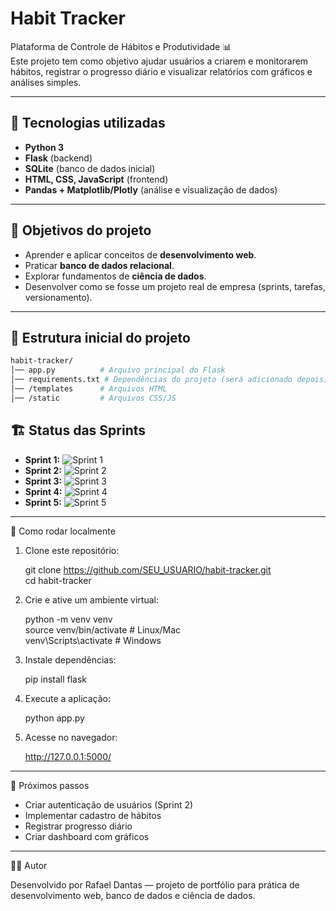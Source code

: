 # Habit Tracker

Plataforma de Controle de Hábitos e Produtividade 📊  
Este projeto tem como objetivo ajudar usuários a criarem e monitorarem hábitos, registrar o progresso diário e visualizar relatórios com gráficos e análises simples.  

---

## 🚀 Tecnologias utilizadas
- **Python 3**  
- **Flask** (backend)  
- **SQLite** (banco de dados inicial)  
- **HTML, CSS, JavaScript** (frontend)  
- **Pandas + Matplotlib/Plotly** (análise e visualização de dados)  

---

## 🎯 Objetivos do projeto
- Aprender e aplicar conceitos de **desenvolvimento web**.  
- Praticar **banco de dados relacional**.  
- Explorar fundamentos de **ciência de dados**.  
- Desenvolver como se fosse um projeto real de empresa (sprints, tarefas, versionamento).  

---

## 📂 Estrutura inicial do projeto
```bash
habit-tracker/
│── app.py          # Arquivo principal do Flask
│── requirements.txt # Dependências do projeto (será adicionado depois)
│── /templates      # Arquivos HTML
│── /static         # Arquivos CSS/JS
```

## 🏗 Status das Sprints

- **Sprint 1:** ![Sprint 1](https://img.shields.io/badge/Sprint%201-Em%20Andamento-yellow)
- **Sprint 2:** ![Sprint 2](https://img.shields.io/badge/Sprint%202-To%20Do-lightgrey)
- **Sprint 3:** ![Sprint 3](https://img.shields.io/badge/Sprint%203-To%20Do-lightgrey)
- **Sprint 4:** ![Sprint 4](https://img.shields.io/badge/Sprint%204-To%20Do-lightgrey)
- **Sprint 5:** ![Sprint 5](https://img.shields.io/badge/Sprint%205-To%20Do-lightgrey)


---

📝 Como rodar localmente

1. Clone este repositório:
   
   git clone https://github.com/SEU_USUARIO/habit-tracker.git <br>
   cd habit-tracker <br>

3. Crie e ative um ambiente virtual:

   python -m venv venv <br>
   source venv/bin/activate    # Linux/Mac <br>
   venv\Scripts\activate       # Windows<br>

3. Instale dependências:

   pip install flask

4. Execute a aplicação:

   python app.py

5. Acesse no navegador:

   http://127.0.0.1:5000/

---

📌 Próximos passos

- Criar autenticação de usuários (Sprint 2)
- Implementar cadastro de hábitos
- Registrar progresso diário
- Criar dashboard com gráficos

---

👨‍💻 Autor

Desenvolvido por Rafael Dantas — projeto de portfólio para prática de desenvolvimento web, banco de dados e ciência de dados.



   



